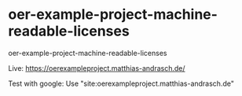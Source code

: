 # oer-example-project-machine-readable-licenses
oer-example-project-machine-readable-licenses

Live: https://oerexampleproject.matthias-andrasch.de/

Test with google: Use "site:oerexampleproject.matthias-andrasch.de"
